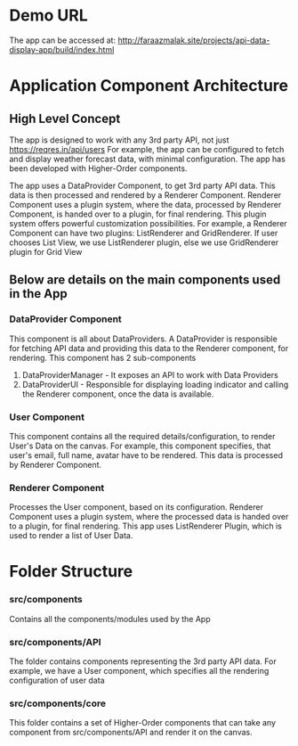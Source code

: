 # Demo URL
The app can be accessed at: http://faraazmalak.site/projects/api-data-display-app/build/index.html
# Application Component Architecture

## High Level Concept
The app is designed to work with any 3rd party API, not just https://reqres.in/api/users
For example, the app can be configured to fetch and display weather forecast data, with minimal configuration.
The app has been developed with Higher-Order components.

The app uses a DataProvider Component, to get 3rd party API data. 
This data is then processed and rendered by a Renderer Component.
Renderer Component uses a plugin system, where the data, processed by Renderer Component, is handed over to a plugin, for final rendering.
This plugin system offers powerful customization possibilities.
For example, a Renderer Component can have two  plugins: ListRenderer and GridRenderer.
If user chooses List View, we use ListRenderer plugin, else we use GridRenderer plugin for Grid View

## Below are details on the main components used in the App
### DataProvider Component
This component is all about DataProviders. 
A DataProvider is responsible for fetching API data and providing this data to the Renderer component, for rendering.
This component has 2 sub-components
 1. DataProviderManager - It exposes an API to work with Data Providers
 2. DataProviderUI - Responsible for displaying loading indicator and calling the Renderer component, once the data is available.

### User Component
This component contains all the required details/configuration, to render User's Data on the canvas.
For example, this component specifies, that user's email, full name, avatar have to be rendered.
This data is processed by Renderer Component.

### Renderer Component
Processes the User component, based on its configuration.
Renderer Component uses a plugin system, where the processed data is handed over to a plugin, for final rendering.
This app uses ListRenderer Plugin, which is used to render a list of User Data.

# Folder Structure
### src/components
Contains all the components/modules used by the App

### src/components/API
The folder contains components representing the 3rd party API data. 
For example, we have a User component, which specifies all the rendering configuration of user data

### src/components/core
This folder contains a set of Higher-Order components that can take any component from src/components/API and render it on the canvas.
